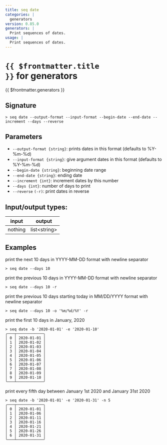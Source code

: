 ```yaml
---
title: seq date
categories: |
  generators
version: 0.85.0
generators: |
  Print sequences of dates.
usage: |
  Print sequences of dates.
---
```

<!-- This file is automatically generated. Please edit the command in https://github.com/nushell/nushell instead. -->

# <code>{{ $frontmatter.title }}</code> for generators

<div class='command-title'>{{ $frontmatter.generators }}</div>

## Signature

```> seq date --output-format --input-format --begin-date --end-date --increment --days --reverse```

## Parameters

 -  `--output-format {string}`: prints dates in this format (defaults to %Y-%m-%d)
 -  `--input-format {string}`: give argument dates in this format (defaults to %Y-%m-%d)
 -  `--begin-date {string}`: beginning date range
 -  `--end-date {string}`: ending date
 -  `--increment {int}`: increment dates by this number
 -  `--days {int}`: number of days to print
 -  `--reverse` `(-r)`: print dates in reverse


## Input/output types:

| input   | output       |
| ------- | ------------ |
| nothing | list\<string\> |

## Examples

print the next 10 days in YYYY-MM-DD format with newline separator
```nu
> seq date --days 10

```

print the previous 10 days in YYYY-MM-DD format with newline separator
```nu
> seq date --days 10 -r

```

print the previous 10 days starting today in MM/DD/YYYY format with newline separator
```nu
> seq date --days 10 -o '%m/%d/%Y' -r

```

print the first 10 days in January, 2020
```nu
> seq date -b '2020-01-01' -e '2020-01-10'
╭───┬────────────╮
│ 0 │ 2020-01-01 │
│ 1 │ 2020-01-02 │
│ 2 │ 2020-01-03 │
│ 3 │ 2020-01-04 │
│ 4 │ 2020-01-05 │
│ 5 │ 2020-01-06 │
│ 6 │ 2020-01-07 │
│ 7 │ 2020-01-08 │
│ 8 │ 2020-01-09 │
│ 9 │ 2020-01-10 │
╰───┴────────────╯

```

print every fifth day between January 1st 2020 and January 31st 2020
```nu
> seq date -b '2020-01-01' -e '2020-01-31' -n 5
╭───┬────────────╮
│ 0 │ 2020-01-01 │
│ 1 │ 2020-01-06 │
│ 2 │ 2020-01-11 │
│ 3 │ 2020-01-16 │
│ 4 │ 2020-01-21 │
│ 5 │ 2020-01-26 │
│ 6 │ 2020-01-31 │
╰───┴────────────╯

```
